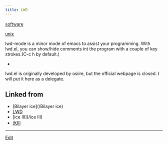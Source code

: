 ```yaml
---
title: LWD
---
```

[software](/software)

[unix](/unix)

lwd-mode is a minor mode of emacs to assist your programming. With lwd.el, you can show/hide comments int the program with a couple of key strokes.(C-c h by default.)



* [](http://theochem.chem.okayama-u.ac.jp/vitroid/LWD/lwd.el)


lwd.el is originally developed by osiire, but the official webpage is closed. I will put it here as a delegate.







## Linked from

* [Bilayer ice](/Bilayer ice)
* [LWD](/LWD)
* [ice III](/ice III)
* [氷III](/氷III)


----

[Edit](https://github.com/vitroid/vitroid.github.io/edit/master/MD/LWD.md)

